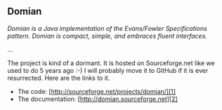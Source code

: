 ## Domian

_Domian is a Java implementation of the Evans/Fowler Specifications pattern. 
Domian is compact, simple, and embraces fluent interfaces._

...

The project is kind of a dormant.
It is hosted on Sourceforge.net like we used to do 5 years ago :-)
I will probably move it to GitHub if it is ever resurrected.
Here are the links to it.

 * The code: [http://sourceforge.net/projects/domian/][1]
 * The documentation: [http://domian.sourceforge.net][2]

[1]: http://sourceforge.net/projects/domian/
[2]: http://domian.sourceforge.net

